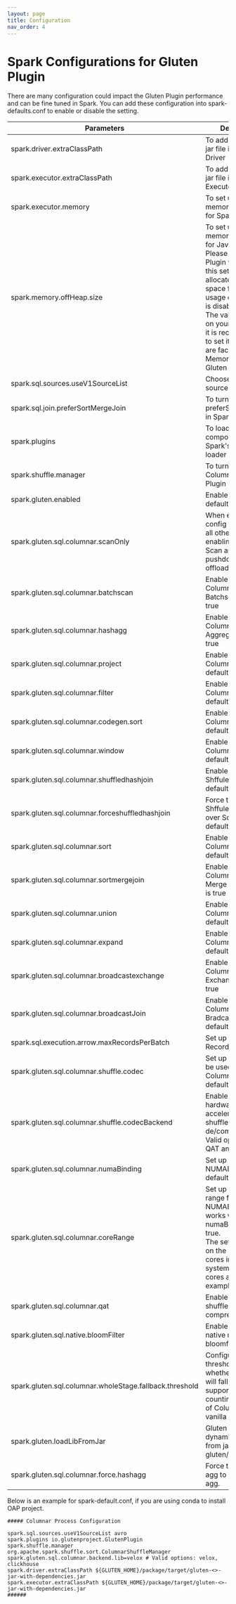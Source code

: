 ```yaml
---
layout: page
title: Configuration
nav_order: 4
---
```


# Spark Configurations for Gluten Plugin

There are many configuration could impact the Gluten Plugin performance and can be fine tuned in Spark.
You can add these configuration into spark-defaults.conf to enable or disable the setting.

| Parameters                                | Description                                                                                                                                                                                                                                                                                                      | Recommend Setting                                    |
|-------------------------------------------|------------------------------------------------------------------------------------------------------------------------------------------------------------------------------------------------------------------------------------------------------------------------------------------------------------------|------------------------------------------------------|
| spark.driver.extraClassPath               | To add Gluten Plugin jar file in Spark Driver                                                                                                                                                                                                                                                                    | /path/to/jar_file                                    |
| spark.executor.extraClassPath             | To add Gluten Plugin jar file in Spark Executor                                                                                                                                                                                                                                                                  | /path/to/jar_file                                    |
| spark.executor.memory                     | To set up how much memory to be used for Spark Executor.                                                                                                                                                                                                                                                         |                                                      |
| spark.memory.offHeap.size                 | To set up how much memory to be used for Java OffHeap.<br /> Please notice Gluten Plugin will leverage this setting to allocate memory space for native usage even offHeap is disabled. <br /> The value is based on your system and it is recommended to set it larger if you are facing Out of Memory issue in Gluten Plugin | 30G                                                  |
| spark.sql.sources.useV1SourceList         | Choose to use V1 source                                                                                                                                                                                                                                                                                          | avro                                                 |
| spark.sql.join.preferSortMergeJoin        | To turn off preferSortMergeJoin in Spark                                                                                                                                                                                                                                                                         | false                                                |
| spark.plugins                             | To load Gluten's components by Spark's plug-in loader                                                                                                                                                                                                                                                            | com.intel.oap.GlutenPlugin                           |
| spark.shuffle.manager                     | To turn on Gluten Columnar Shuffle Plugin                                                                                                                                                                                                                                                                        | org.apache.spark.shuffle.sort.ColumnarShuffleManager |
| spark.gluten.enabled                      | Enable Gluten, default is true                                                                                                                                                                                                                                                                                   | true                                                 |
| spark.gluten.sql.columnar.scanOnly        | When enabled, this config will overwrite all other operators' enabling, and only Scan and Filter pushdown will be offloaded to native.                                                                                                                                                                           | false                                                |
| spark.gluten.sql.columnar.batchscan       | Enable or Disable Columnar Batchscan, default is true                                                                                                                                                                                                                                                            | true                                                 |
| spark.gluten.sql.columnar.hashagg         | Enable or Disable Columnar Hash Aggregate, default is true                                                                                                                                                                                                                                                       | true                                                 |
| spark.gluten.sql.columnar.project         | Enable or Disable Columnar Project, default is true                                                                                                                                                                                                                                                              | true                                                 |
| spark.gluten.sql.columnar.filter          | Enable or Disable Columnar Filter, default is true                                                                                                                                                                                                                                                               | true                                                 |
| spark.gluten.sql.columnar.codegen.sort    | Enable or Disable Columnar Sort, default is true                                                                                                                                                                                                                                                                 | true                                                 |
| spark.gluten.sql.columnar.window          | Enable or Disable Columnar Window, default is true                                                                                                                                                                                                                                                               | true                                                 |
| spark.gluten.sql.columnar.shuffledhashjoin | Enable or Disable ShffuledHashJoin, default is true                                                                                                                                                                                                                                                              | true                                                 |
| spark.gluten.sql.columnar.forceshuffledhashjoin | Force to use ShffuledHashJoin over SortMergeJoin, default is true                                                                                                                                                                                                                                                | true                                                 |
| spark.gluten.sql.columnar.sort            | Enable or Disable Columnar Sort, default is true                                                                                                                                                                                                                                                                 | true                                                 |
| spark.gluten.sql.columnar.sortmergejoin   | Enable or Disable Columnar Sort Merge Join, default is true                                                                                                                                                                                                                                                      | true                                                 |
| spark.gluten.sql.columnar.union           | Enable or Disable Columnar Union, default is true                                                                                                                                                                                                                                                                | true                                                 |
| spark.gluten.sql.columnar.expand          | Enable or Disable Columnar Expand, default is true                                                                                                                                                                                                                                                               | true                                                 |
| spark.gluten.sql.columnar.broadcastexchange | Enable or Disable Columnar Broadcast Exchange, default is true                                                                                                                                                                                                                                                   | true                                                 |
| spark.gluten.sql.columnar.broadcastJoin   | Enable or Disable Columnar BradcastHashJoin, default is true                                                                                                                                                                                                                                                     | true                                                 |
| spark.sql.execution.arrow.maxRecordsPerBatch | Set up the Max Records per Batch                                                                                                                                                                                                                                                                                 | 10000                                                |
| spark.gluten.sql.columnar.shuffle.codec | Set up the codec to be used for Columnar Shuffle, default is lz4                                                                                                                                                                                                                                                 | lz4                                                  |
| spark.gluten.sql.columnar.shuffle.codecBackend | Enable using hardware accelerators for shuffle de/compression. Valid options are QAT and IAA.                                                                                                                                                                                                           |                                                      |
| spark.gluten.sql.columnar.numaBinding     | Set up NUMABinding, default is false                                                                                                                                                                                                                                                                             | true                                                 |
| spark.gluten.sql.columnar.coreRange       | Set up the core range for NUMABinding, only works when numaBinding set to true. <br /> The setting is based on the number of cores in your system. Use 72 cores as an example.                                                                                                                                   | 0-17,36-53 &#124;18-35,54-71                         |
| spark.gluten.sql.columnar.qat             | Enable using QAT for shuffle compression.                                                                                                                                                                                                                                                                        | false                                                |
| spark.gluten.sql.native.bloomFilter       | Enable of Disable native runtime bloomfilter                                                                                                                                                                                                                                                                     | true                                                 |
| spark.gluten.sql.columnar.wholeStage.fallback.threshold       | Configure the threshold for whether whole stage will fall back in AQE supported case by counting the number of ColumnarToRow & vanilla leaf node                                                                                                                                             | \>= 3                                                |
| spark.gluten.loadLibFromJar               | Gluten will load dynamic link library from jars for gluten/cpp.                                                                                                                                                                                                                                                  | false                                                |
| spark.gluten.sql.columnar.force.hashagg   | Force to use hash agg to replace sort agg. | true |


Below is an example for spark-default.conf, if you are using conda to install OAP project.

```
##### Columnar Process Configuration

spark.sql.sources.useV1SourceList avro
spark.plugins io.glutenproject.GlutenPlugin
spark.shuffle.manager org.apache.spark.shuffle.sort.ColumnarShuffleManager
spark.gluten.sql.columnar.backend.lib=velox # Valid options: velox, clickhouse
spark.driver.extraClassPath ${GLUTEN_HOME}/package/target/gluten-<>-jar-with-dependencies.jar
spark.executor.extraClassPath ${GLUTEN_HOME}/package/target/gluten-<>-jar-with-dependencies.jar
######
```
